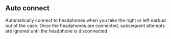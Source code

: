 ## Auto connect

Automatically connect to headphones when you take the right or left earbud out of the case. Once the headphones are connected, subsequent attempts are ignored until the headphone is disconnected.